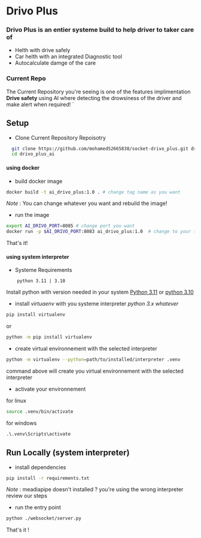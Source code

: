 
# Drivo Plus


### Drivo Plus is an entier systeme build to help driver to taker care of
* Helth with drive safely
* Car helth with an integrated Diagnostic tool
* Autocalculate damge of the care
### Current Repo
The Current Repository you're seeing is one of the features implimentation **Drive safety** using AI where detecting the drowsiness of the driver and make alert when required!
`



## Setup

* Clone Current Repository Repoisotry

```bash
  git clone https://github.com/mohamed52665838/socket-drivo_plus.git drivo_plus_ai
  cd drivo_plus_ai
```
#### using docker
* build docker image
```bash
docker build -t ai_drivo_plus:1.0 . # change tag name as you want
```
_Note_ : You can change whatever you want and rebuild the image!
* run the image

```bash
export AI_DRIVO_PORT=8085 # change port you want
docker run -p $AI_DRIVO_PORT:8083 ai_drivo_plus:1.0  # change to your tag name
```
That's it!

#### using system interpreter
* Systeme Requirements
```yamel
    python 3.11 | 3.10
```
Install python with version needed in your system [Python 3.11](https://www.python.org/downloads/release/python-3110/) or [python 3.10](https://www.python.org/downloads/release/python-3100/)
* install *virtuaenv* with you systeme interpreter *python 3.x whatever*
```bash
pip install virtualenv
```
or
```bash
python -m pip install virtualenv
```
* create virtual environnement with the selected interpreter
```bash
python -m virtualenv --python=path/to/installed/interpreter .venv
```
command above will create you virtual environnement with the selected interpreter
* activate your environnement

  
for linux
```bash
source .venv/bin/activate
```
for windows
```cmd
.\.venv\Scripts\activate
```



## Run Locally (system interpreter)

* install dependencies
```bash
pip install -r requirements.txt 
```
*Note* : meadiapipe doesn't installed ? you're using the wrong interpreter review our steps
* run the entry point
```bash
python ./websocket/server.py
``` 
That's it !

